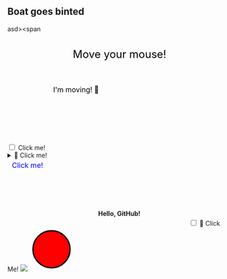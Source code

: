 ## Boat goes binted

asd><span<svg width="100%" height="100">
  <text x="50%" y="50%" text-anchor="middle" dominant-baseline="middle" font-size="24"
        onmousemove="evt.target.setAttribute('x', evt.clientX); evt.target.setAttribute('y', evt.clientY)">
    Move your mouse!
  </text>
</svg>

<input type="checkbox" id="toggle">
<label for="toggle">Click me!</label>

<svg width="200">
  <text x="10" y="20" font-size="16">
    <animate attributeName="x" from="10" to="100" dur="2s" repeatCount="indefinite"/>
    I'm moving! 🚀
  </text>
</svg>

<details>
  <summary>🚀 Click me!</summary>
  **Surprise!** This looks interactive, but it's just GitHub being nice.
</details>

<svg width="200">
  <a href="https://example.com">
    <text x="10" y="20" font-size="16" fill="blue">Click me!</text>
  </a>
</svg>

<svg width="200" height="50">
  <foreignObject width="100%" height="100%">
    <p xmlns="http://www.w3.org/1999/xhtml">
      <b>Hello, GitHub!</b>
    </p>
  </foreignObject>
</svg>

<input type="checkbox" id="fake-button">
<label for="fake-button">🔘 Click Me!</label>

<picture>
  <source srcset="https://stuff.s3.calliope.rip/1.png" media="(min-resolution: 200dpi)">
  <source srcset="https://stuff.s3.calliope.rip/2.png" media="(max-resolution: 199dpi)">
  <img src="https://stuff.s3.calliope.rip/1.png">
</picture>

<svg width="100" height="100">
  <circle cx="50" cy="50" r="40" stroke="black" stroke-width="3" fill="red">
    <animate attributeName="r" values="40;50;40" dur="1s" repeatCount="indefinite"/>
  </circle>
</svg>